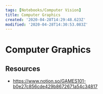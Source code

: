 ```yaml
---
tags: [Notebooks/Computer Vision]
title: Computer Graphics
created: '2020-04-28T14:29:48.623Z'
modified: '2020-04-28T14:30:53.083Z'
---
```


# Computer Graphics

## Resources

- https://www.notion.so/GAMES101-b0e27c856cde429b8672671a54c34817
